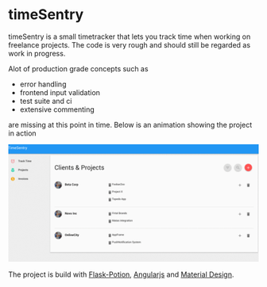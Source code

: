 # timeSentry

timeSentry is a small timetracker that lets you track time when working on
freelance projects. The code is very rough and should still be regarded as
work in progress.

Alot of production grade concepts such as 

 * error handling
 * frontend input validation
 * test suite and ci
 * extensive commenting
 
are missing at this point in time. Below is an animation showing the project
in action

![demo](demo.gif)

The project is build with [Flask-Potion](https://github.com/biosustain/potion), [Angularjs](https://github.com/angular/angular.js) and 
[Material Design](https://www.google.com/design/spec/material-design/introduction.html).

